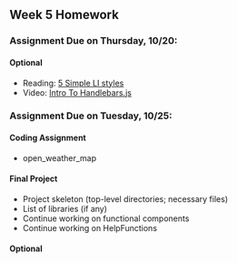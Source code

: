 ## Week 5 Homework

### Assignment Due on Thursday, 10/20:

#### Optional
* Reading: [5 Simple LI styles](https://designshack.net/articles/css/5-simple-and-practical-css-list-styles-you-can-copy-and-paste/)
* Video: [Intro To Handlebars.js](https://www.youtube.com/watch?v=SPaw1ETzS2c)

### Assignment Due on Tuesday, 10/25:

#### Coding Assignment
* open_weather_map

#### Final Project 
* Project skeleton (top-level directories; necessary files)
* List of libraries (if any)
* Continue working on functional components
* Continue working on HelpFunctions 

#### Optional


